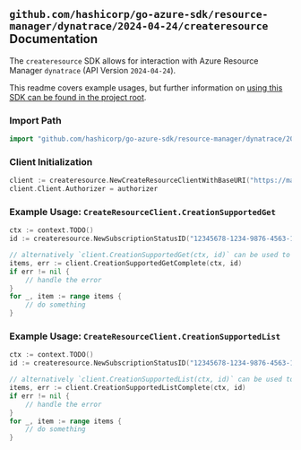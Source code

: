 
## `github.com/hashicorp/go-azure-sdk/resource-manager/dynatrace/2024-04-24/createresource` Documentation

The `createresource` SDK allows for interaction with Azure Resource Manager `dynatrace` (API Version `2024-04-24`).

This readme covers example usages, but further information on [using this SDK can be found in the project root](https://github.com/hashicorp/go-azure-sdk/tree/main/docs).

### Import Path

```go
import "github.com/hashicorp/go-azure-sdk/resource-manager/dynatrace/2024-04-24/createresource"
```


### Client Initialization

```go
client := createresource.NewCreateResourceClientWithBaseURI("https://management.azure.com")
client.Client.Authorizer = authorizer
```


### Example Usage: `CreateResourceClient.CreationSupportedGet`

```go
ctx := context.TODO()
id := createresource.NewSubscriptionStatusID("12345678-1234-9876-4563-123456789012", "dynatraceEnvironmentId")

// alternatively `client.CreationSupportedGet(ctx, id)` can be used to do batched pagination
items, err := client.CreationSupportedGetComplete(ctx, id)
if err != nil {
	// handle the error
}
for _, item := range items {
	// do something
}
```


### Example Usage: `CreateResourceClient.CreationSupportedList`

```go
ctx := context.TODO()
id := createresource.NewSubscriptionStatusID("12345678-1234-9876-4563-123456789012", "dynatraceEnvironmentId")

// alternatively `client.CreationSupportedList(ctx, id)` can be used to do batched pagination
items, err := client.CreationSupportedListComplete(ctx, id)
if err != nil {
	// handle the error
}
for _, item := range items {
	// do something
}
```
